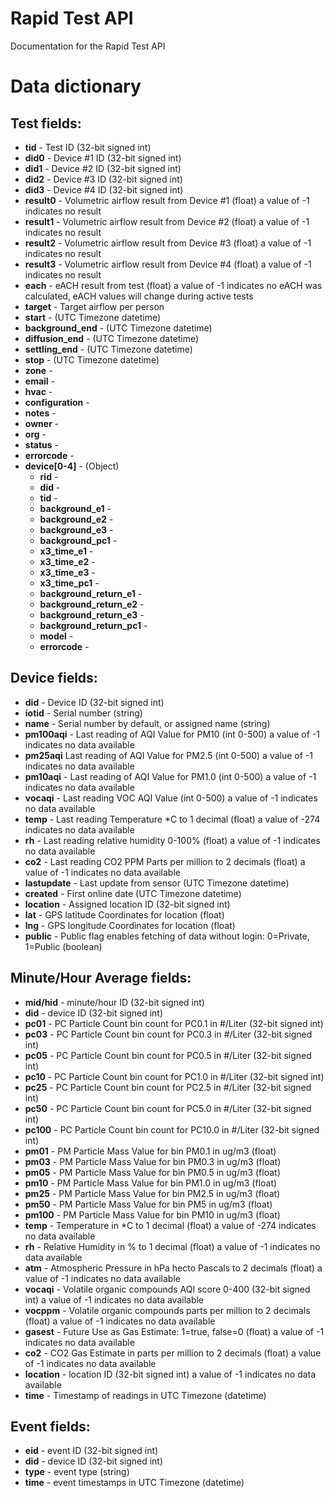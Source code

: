 # Rapid Test API
Documentation for the Rapid Test API

# Data dictionary

## Test fields:

- **tid** - Test ID (32-bit signed int) 
- **did0** - Device #1 ID (32-bit signed int) 
- **did1** - Device #2 ID (32-bit signed int) 
- **did2** - Device #3 ID (32-bit signed int) 
- **did3** - Device #4 ID (32-bit signed int)
- **result0** - Volumetric airflow result from Device #1 (float) a value of -1 indicates no result
- **result1** - Volumetric airflow result from Device #2 (float) a value of -1 indicates no result
- **result2** - Volumetric airflow result from Device #3 (float) a value of -1 indicates no result
- **result3** - Volumetric airflow result from Device #4 (float) a value of -1 indicates no result
- **each** - eACH result from test (float) a value of -1 indicates no eACH was calculated, eACH values will change during active tests
- **target** - Target airflow per person
- **start** - (UTC Timezone datetime)
- **background_end** - (UTC Timezone datetime)
- **diffusion_end** - (UTC Timezone datetime)
- **settling_end** - (UTC Timezone datetime)
- **stop** - (UTC Timezone datetime)
- **zone** -
- **email** -
- **hvac** -
- **configuration** -
- **notes** -
- **owner** -
- **org** -
- **status** -
- **errorcode** -
- **device[0-4]** - (Object)
  - **rid** -
  - **did** -
  - **tid** -
  - **background_e1** -
  - **background_e2** -
  - **background_e3** -
  - **background_pc1** -
  - **x3_time_e1** -
  - **x3_time_e2** -
  - **x3_time_e3** -
  - **x3_time_pc1** -
  - **background_return_e1** -
  - **background_return_e2** -
  - **background_return_e3** -
  - **background_return_pc1** -
  - **model** -
  - **errorcode** -    

## Device fields:

- **did** - Device ID (32-bit signed int) 
- **iotid** - Serial number (string)
- **name** - Serial number by default, or assigned name (string) 
- **pm100aqi** - Last reading of AQI Value for PM10 (int 0-500) a value of -1 indicates no data available
- **pm25aqi** Last reading of AQI Value for PM2.5 (int 0-500) a value of -1 indicates no data available
- **pm10aqi** -  Last reading of AQI Value for PM1.0 (int 0-500) a value of -1 indicates no data available
- **vocaqi** - Last reading VOC AQI Value (int 0-500) a value of -1 indicates no data available 
- **temp** - Last reading Temperature \*C to 1 decimal (float) a value of -274 indicates no data available 
- **rh** - Last reading relative humidity 0-100% (float) a value of -1 indicates no data available 
- **co2** - Last reading CO2 PPM Parts per million to 2 decimals (float) a value of -1 indicates no data available 
- **lastupdate** - Last update from sensor (UTC Timezone datetime) 
- **created** - First online date (UTC Timezone datetime) 
- **location** - Assigned location ID (32-bit signed int) 
- **lat** - GPS latitude Coordinates for location (float)
- **lng** - GPS longitude Coordinates for location (float)
- **public** - Public flag enables fetching of data without login: 0=Private, 1=Public (boolean)

## Minute/Hour Average fields:

- **mid/hid** - minute/hour ID (32-bit signed int) 
- **did** - device ID (32-bit signed int) 
- **pc01** - PC Particle Count bin count for PC0.1 in #/Liter (32-bit signed int) 
- **pc03** -  PC Particle Count bin count for PC0.3 in #/Liter (32-bit signed int) 
- **pc05** -  PC Particle Count bin count for PC0.5 in #/Liter (32-bit signed int) 
- **pc10** -  PC Particle Count bin count for PC1.0 in #/Liter (32-bit signed int) 
- **pc25** -  PC Particle Count bin count for PC2.5 in #/Liter (32-bit signed int) 
- **pc50** -  PC Particle Count bin count for PC5.0 in #/Liter (32-bit signed int) 
- **pc100** - PC Particle Count bin count for PC10.0 in #/Liter (32-bit signed int) 
- **pm01** - PM Particle Mass Value for bin PM0.1 in ug/m3 (float) 
- **pm03** - PM Particle Mass Value for bin PM0.3 in ug/m3 (float) 
- **pm05** - PM Particle Mass Value for bin PM0.5 in ug/m3 (float) 
- **pm10** - PM Particle Mass Value for bin PM1.0 in ug/m3 (float) 
- **pm25** - PM Particle Mass Value for bin PM2.5 in ug/m3 (float) 
- **pm50** - PM Particle Mass Value for bin PM5 in ug/m3 (float) 
- **pm100** - PM Particle Mass Value for bin PM10 in ug/m3 (float) 
- **temp** - Temperature in \*C to 1 decimal (float)   a value of -274 indicates no data available 
- **rh** - Relative Humidity in % to 1 decimal (float) a value of -1 indicates no data available 
- **atm** - Atmospheric Pressure in hPa hecto Pascals to 2 decimals (float) a value of -1 indicates no data available 
- **vocaqi** - Volatile organic compounds AQI score 0-400 (32-bit signed int) a value of -1 indicates no data available 
- **vocppm** - Volatile organic compounds parts per million to 2 decimals (float) a value of -1 indicates no data available 
- **gasest** - Future Use as Gas Estimate: 1=true, false=0 (float) a value of -1 indicates no data available 
- **co2** - CO2 Gas Estimate in parts per million to 2 decimals (float) a value of -1 indicates no data available 
- **location** - location ID (32-bit signed int) a value of -1 indicates no data available 
- **time** - Timestamp of readings in UTC Timezone (datetime) 

## Event fields:

- **eid** - event ID (32-bit signed int) 
- **did** - device ID (32-bit signed int) 
- **type** - event type (string) 
- **time** - event timestamps in UTC Timezone (datetime) 
